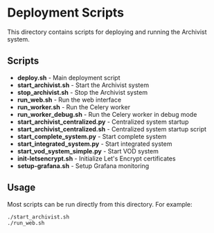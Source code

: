 # Deployment Scripts

This directory contains scripts for deploying and running the Archivist system.

## Scripts

- **deploy.sh** - Main deployment script
- **start_archivist.sh** - Start the Archivist system
- **stop_archivist.sh** - Stop the Archivist system
- **run_web.sh** - Run the web interface
- **run_worker.sh** - Run the Celery worker
- **run_worker_debug.sh** - Run the Celery worker in debug mode
- **start_archivist_centralized.py** - Centralized system startup
- **start_archivist_centralized.sh** - Centralized system startup script
- **start_complete_system.py** - Start complete system
- **start_integrated_system.py** - Start integrated system
- **start_vod_system_simple.py** - Start VOD system
- **init-letsencrypt.sh** - Initialize Let's Encrypt certificates
- **setup-grafana.sh** - Setup Grafana monitoring

## Usage

Most scripts can be run directly from this directory. For example:
```bash
./start_archivist.sh
./run_web.sh
```
